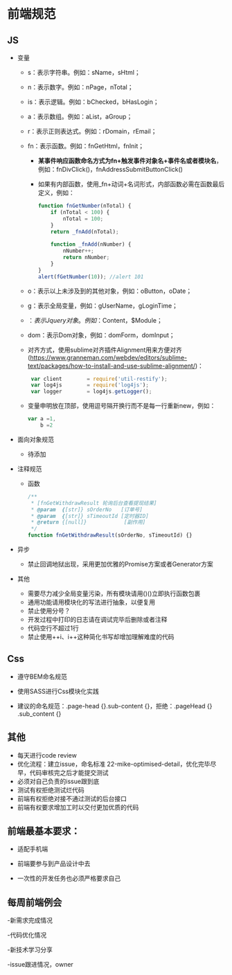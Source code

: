 # 前端规范

## JS

- 变量
  - s：表示字符串。例如：sName，sHtml；

  - n：表示数字。例如：nPage，nTotal；

  - is：表示逻辑。例如：bChecked，bHasLogin；

  - a：表示数组。例如：aList，aGroup；

  - r：表示正则表达式。例如：rDomain，rEmail；

  - fn：表示函数。例如：fnGetHtml，fnInit；

    - **某事件响应函数命名方式为fn+触发事件对象名+事件名或者模块名**，例如：fnDivClick()，fnAddressSubmitButtonClick()

    - 如果有内部函数，使用_fn+动词+名词形式，内部函数必需在函数最后定义，例如：

      ```javascript
      function fnGetNumber(nTotal) {
          if (nTotal < 100) {
              nTotal = 100;
          }
          return _fnAdd(nTotal);
       
          function _fnAdd(nNumber) {
              nNumber++;
              return nNumber;
          }
      }
      alert(fGetNumber(10)); //alert 101
      ```

  - o：表示以上未涉及到的其他对象，例如：oButton，oDate；

  - g：表示全局变量，例如：gUserName，gLoginTime；

  - $：表示Jquery对象。例如：$Content，$Module；

  - dom：表示Dom对象，例如：domForm，domInput；

  - 对齐方式，使用sublime对齐插件Alignment用来方便对齐(https://www.granneman.com/webdev/editors/sublime-text/packages/how-to-install-and-use-sublime-alignment/)：

    ```javascript
     var client        = require('util-restify');
     var log4js        = require('log4js');
     var logger        = log4js.getLogger();                    
    ```

  - 变量申明放在顶部，使用逗号隔开换行而不是每一行重新new，例如：

    ```javascript
    var a =1,
        b =2
    ```


- 面向对象规范

  - 待添加

- 注释规范

  - 函数 

    ```javascript
    /**
     * [fnGetWithdrawResult 轮询后台查看提现结果]
     * @param  {[str]} sOrderNo   [订单号]
     * @param  {[str]} sTimeoutId [定时器ID]
     * @return {[null]}            [副作用]
     */
    function fnGetWithdrawResult(sOrderNo, sTimeoutId) {}
    ```

- 异步
  - 禁止回调地狱出现，采用更加优雅的Promise方案或者Generator方案

- 其他
  - 需要尽力减少全局变量污染，所有模块请用()()立即执行函数包裹
  - 通用功能请用模块化的写法进行抽象，以便复用
  - 禁止使用分号？
  - 开发过程中打印的日志请在调试完毕后删除或者注释
  - 代码空行不超过1行
  - 禁止使用++i、i++这种简化书写却增加理解难度的代码

## Css

- 遵守BEM命名规范



- 使用SASS进行Css模块化实践



- 建议的命名规范：.page-head {}.sub-content {}，拒绝：.pageHead {} .sub_content {}



## 其他

- 每天进行code review
- 优化流程：建立issue，命名标准 22-mike-optimised-detail，优化完毕尽早，代码审核完之后才能提交测试
- 必须对自己负责的issue跟到底
- 测试有权拒绝测试烂代码
- 前端有权拒绝对接不通过测试的后台接口
- 前端有权要求增加工时以交付更加优质的代码



## 前端最基本要求：

- 适配手机端


- 前端要参与到产品设计中去


- 一次性的开发任务也必须严格要求自己



## 每周前端例会

-新需求完成情况

-代码优化情况

-新技术学习分享

-issue跟进情况，owner





